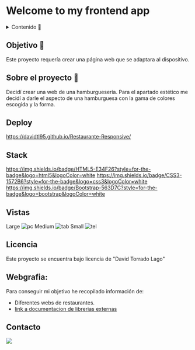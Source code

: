 # Welcome to my frontend app  

<details>
  <summary>Contenido 📝</summary>
  <ol>
    <li><a href="#objetivo-🎯">Objetivo</a></li>
    <li><a href="#sobre-el-proyecto-🔎">Sobre el proyecto</a></li>
    <li><a href="#deploy">Deploy</a></li>
    <li><a href="#stack">Stack</a></li>
    <li><a href="#vistas">Vistas</a></li>
    <li><a href="#licencia">Licencia</a></li>
    <li><a href="#webgrafia">Webgrafia</a></li>
    <li><a href="#contacto">Contacto</a></li>
  </ol>
</details>

## Objetivo 🎯
Este proyecto requería crear una página web que se adaptara al dispositivo.

## Sobre el proyecto 🔎
Decidí crear una web de una hamburguesería. Para el apartado estético me decidí a darle el aspecto de una hamburguesa con la gama de colores escogida y la forma. 

## Deploy

https://davidtl95.github.io/Restaurante-Responsive/

## Stack

https://img.shields.io/badge/HTML5-E34F26?style=for-the-badge&logo=html5&logoColor=white
https://img.shields.io/badge/CSS3-1572B6?style=for-the-badge&logo=css3&logoColor=white
https://img.shields.io/badge/Bootstrap-563D7C?style=for-the-badge&logo=bootstrap&logoColor=white

## Vistas
Large
![pc](https://github.com/DavidTL95/Restaurante-Responsive/assets/134488502/3146f3c6-1191-46a6-a879-3b277cfb130c)
Medium
![tab](https://github.com/DavidTL95/Restaurante-Responsive/assets/134488502/523e4ddb-71ac-42c2-8ac4-d8a3daae1a9f)
Small
![tel](https://github.com/DavidTL95/Restaurante-Responsive/assets/134488502/5f7bbf84-c887-4b5e-8996-3d939068113a)

## Licencia
Este proyecto se encuentra bajo licencia de "David Torrado Lago"

## Webgrafia:
Para conseguir mi objetivo he recopilado información de:
- Diferentes webs de restaurantes.
- [link a documentacion de librerias externas](https://getbootstrap.com)

## Contacto

<a href = "mailto:david.torrado95@gmail.com"><img src="https://img.shields.io/badge/Gmail-C6362C?style=for-the-badge&logo=gmail&logoColor=white" target="_blank"></a>
</p>
